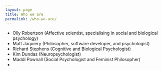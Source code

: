 ```yaml
---
layout: page
title: Who we are
permalink: /who-we-are/
---
```


* Olly Robertson (Affective scientist, specialising in social and biological psychology)
* Matt Jaquiery (Philosopher, software developer, and psychologist)
* Richard Stephens (Cognitive and Biological Psychologist)
* Kim Dundas (Neuropsychologist)
* Maddi Pownall (Social Psychologist and Feminist Philosopher)
* 
